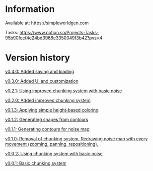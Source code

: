 # Information
Available at: https://simpleworldgen.com

Tasks: https://www.notion.so/Projects-Tasks-95b90fccf4e24bd3968e3350049f3b42?pvs=4

# Version history
[v0.4.0: Added saving and loading](https://gyazo.com/af2092afaf6c2b01e81148fdf5f07a33)

[v0.3.0: Added UI and customization](https://gyazo.com/bb5ba9ddf3790571e857bc8839ce7fec)

[v0.2.1: Using improved chunking system with basic noise](https://gyazo.com/bdc23ecca555e06deb557d2f0e83dfe2)

[v0.2.0: Added improved chunking system](https://gyazo.com/a40b173106a4ad1f92829ef01dbfc36b)

[v0.1.3: Applying simple height-based coloring](https://gyazo.com/0ba271c6433d6fd15b0f1305923c3131)

[v0.1.2: Generating shapes from contours](https://gyazo.com/33e2790b545fe9b07097b85cda4cd60b)

[v0.1.1: Generating contours for noise map](https://gyazo.com/5df468fa2c69e0efa2f148d9922686a0)

[v0.1.0: Removal of chunking system. Redrawing noise map with every movement (zooming, panning, repositioning).](https://gyazo.com/9c01b0b29acd28cc0ee58cd77b4f9e68)

[v0.0.2: Using chunking system with basic noise](https://gyazo.com/4379fa8573ecb0024522b1bcde1a52c2)

[v0.0.1: Basic chunking system](https://gyazo.com/0c5e9109ef345a71506cadc2f073017b)